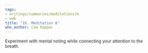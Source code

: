 ```yaml
---
tags:
- writings/summaries/meditations/m
- web
title: "16. Meditation 8"
who_author: Сэм Харрис
---
```


Experiment with mental noting while connecting your attention to the breath.